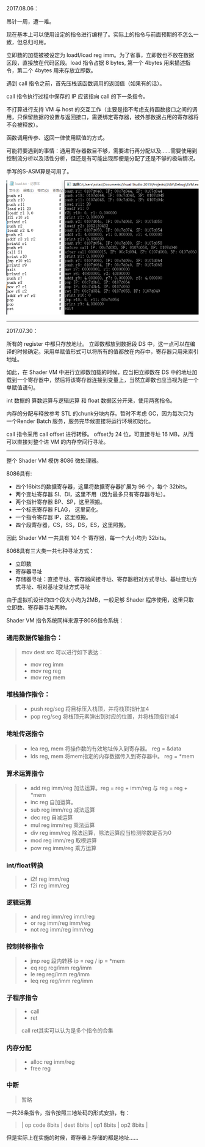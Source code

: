 2017.08.06：

吊针一周，遭一难。

现在基本上可以使用设定的指令进行编程了。实际上的指令与前面预期的不怎么一致，但总归可用。

立即数的加载被被设定为 loadf/load reg imm。为了省事，立即数也不放在数据区段，直接放在代码区段。load 指令占据 8 bytes, 第一个 4bytes 用来描述指令，第二个 4bytes 用来存放立即数。

遇到 call 指令之前，首先压栈该函数调用的返回值（如果有的话）。

call 指令执行过程中保存的 IP 应该指向 call 的下一条指令。

不打算进行支持 VM 与 host 的交互工作（主要是指不考虑支持函数接口之间的调用，只保留数据的设置与返回接口，需要绑定寄存器，被外部数据占用的寄存器将不会被释放）。

函数调用传参、返回一律使用赋值的方式。

可能将要遇到的事情：通用寄存器数目不够，需要进行再分配以及……需要使用到控制流分析以及活性分析，但还是有可能出现即便是分配了还是不够的极端情况。

手写的S-ASM算是可用了。

![svm](https://github.com/solaxu/ServalRenderer/blob/master/Notes/Pics/simple_svm.png)

------------------
2017.07.30：

所有的 register 中都只存放地址。
立即数都放到数据段 DS 中，这一点可以在编译的时候确定。采用单赋值形式可以将所有的值都放在内存中，寄存器只用来索引地址。

如此，在 Shader VM 中进行立即数加载的时候，应当把立即数在 DS 中的地址加载到一个寄存器中，然后将该寄存器连接到变量上，当然立即数也应当视为是一个单赋值语句。

int 数据的 算数运算与逻辑运算 和 float 数据区分开来，使用两套指令。

内存的分配与释放参考 STL 的chunk分块内存。暂时不考虑 GC，因为每次只为一个Render Batch 服务，服务完毕候直接将运行环境初始化。

call 指令采用 call offset 进行转移。 offset为 24 位，可直接寻址 16 MB，从而可以直接对整个进 VM 的内存空间行寻址。

------------------
整个 Shader VM 模仿 8086 微处理器。

8086具有:

* 四个16bits的数据寄存器，这里将数据寄存器扩展为 96 个，每个 32bits。
* 两个变址寄存器 SI、DI，这里不用（因为最多只有寄存器寻址）。
* 两个指针寄存器 BP、SP，这里照搬。
* 一个标志寄存器 FLAG， 这里简化。
* 一个指令寄存器 IP，这里照搬。
* 四个段寄存器，CS，SS，DS，ES，这里照搬。

因此 Shader VM 一共具有 104 个 寄存器，每一个大小均为 32bits。

8068具有三大类一共七种寻址方式：

* 立即数
* 寄存器寻址
* 存储器寻址：直接寻址、寄存器间接寻址、寄存器相对方式寻址、基址变址方式寻址、相对基址变址方式寻址

由于虚拟机设计的四个段大小均为2MB，一般足够 Shader 程序使用，这里只取立即数、寄存器寻址两种。

Shader VM 指令系统同样来源于8086指令系统：

### 通用数据传输指令：

> mov dest src 可以进行如下表达：
> * mov reg imm
> * mov reg reg
> * mov reg mem

### 堆栈操作指令：

> * push reg/seg 将目标压入栈顶，并将栈顶指针加4
> * pop reg/seg 将栈顶元素弹出到对应的位置，并将栈顶指针减4

### 地址传送指令 

> * lea reg, mem 将操作数的有效地址传入到寄存器。 reg = &data
> * lds reg, mem 将mem指定的内存数据传入到寄存器中。 reg = *mem

### 算术运算指令

> * add reg imm/reg 加法运算。reg = reg + imm/reg 与 reg = reg + *mem
> * inc reg 自加运算。
> * sub reg imm/reg 减法运算
> * dec reg 自减运算
> * mul reg imm/reg 乘法运算 
> * div reg imm/reg 除法运算，除法运算应当检测除数是否为0
> * mod reg imm/reg 取模运算
> * pow reg imm/reg 乘方运算

### int/float转换

> * i2f reg imm/reg
> * f2i reg imm/reg

### 逻辑运算

> * and reg imm/reg imm/reg
> * or reg imm/reg imm/reg
> * not reg imm/reg imm/reg

### 控制转移指令

> * jmp reg 段内转移 ip = reg / ip = *mem 
> * eq reg reg/imm reg/imm
> * le reg reg/imm reg/imm
> * leq reg reg/imm reg/imm

### 子程序指令

> * call
> * ret
>
> call ret其实可以认为是多个指令的合集

### 内存分配

> * alloc reg imm/reg
> * free reg

### 中断

> 暂略

一共26条指令，指令按照三地址码的形式安排，有：

>  | op code 8bits | dest 8bits | op1 8bits | op2 8bits | 

但是实际上在实施的时候，寄存器上存储的都是地址……